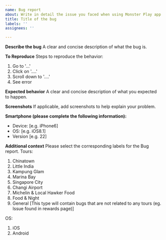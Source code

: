 ```yaml
---
name: Bug report
about: Write in detail the issue you faced when using Monster Play app
title: Title of the bug
labels: ''
assignees: ''

---
```


**Describe the bug**
A clear and concise description of what the bug is.

**To Reproduce**
Steps to reproduce the behavior:
1. Go to '...'
2. Click on '....'
3. Scroll down to '....'
4. See error

**Expected behavior**
A clear and concise description of what you expected to happen.

**Screenshots**
If applicable, add screenshots to help explain your problem.

**Smartphone (please complete the following information):**
 - Device: [e.g. iPhone6]
 - OS: [e.g. iOS8.1]
 - Version [e.g. 22]

**Additional context**
Please select the corresponding labels for the Bug report.
Tours:
  1) Chinatown
  2) Little India
  3) Kampung Glam
  4) Marina Bay
  5) Singapore City
  6) Changi Airport
  7) Michelin & Local Hawker Food
  8) Food & Night
  9) General [This type will contain bugs that are not related to any tours (eg. Issue found in rewards page)]

OS:
  1) iOS
  2) Android
